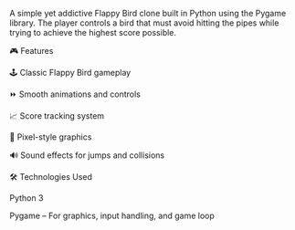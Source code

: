 A simple yet addictive Flappy Bird clone built in Python using the Pygame library.
The player controls a bird that must avoid hitting the pipes while trying to achieve the highest score possible.

🎮 Features

🕹️ Classic Flappy Bird gameplay

⏩ Smooth animations and controls

📈 Score tracking system

🎨 Pixel-style graphics

🔊 Sound effects for jumps and collisions

🛠️ Technologies Used

Python 3

Pygame – For graphics, input handling, and game loop
